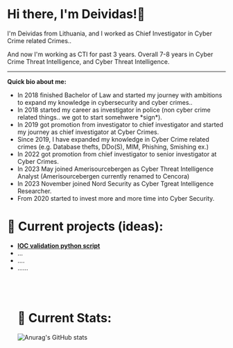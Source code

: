 ### <h1><b>Hi there, I'm Deividas!👋</b></h1>
I'm Deividas from Lithuania, and I worked as Chief Investigator in Cyber Crime related Crimes.. 

And now I'm working as CTI for past 3 years. 
Overall 7-8 years in Cyber Crime Threat Intelligence, and Cyber Threat Intelligence.
___________________
<b>Quick bio about me:</b>
<ul>
  <li>In 2018 finished Bachelor of Law and started my journey with ambitions to expand my knowledge in cybersecurity and cyber crimes..</li>
  <li>In 2018 started my career as investigator in police (non cyber crime related things.. we got to start somehwere *sign*).</li>
  <li>In 2019 got promotion from investigator to chief investigator and started my journey as chief investigator at Cyber Crimes.</li>
  <li>Since 2019, I have expanded my knowledge in Cyber Crime related crimes (e.g. Database thefts, DDo(S), MIM, Phishing, Smishing ex.)</li>
  <li>In 2022 got promotion from chief investigator to senior investigator at Cyber Crimes.</li>
  <li>In 2023 May joined Amerisourcebergen as Cyber Threat Intelligence Analyst (Amerisourcebergen currently renamed to Cencora)</li>
  <li>In 2023 November joined Nord Security as Cyber Tgreat Intelligence Researcher. 
  <li>From 2020 started to invest more and more time into Cyber Security.</li>
</ul>

### <h1>🔭 Current projects (ideas):</h1>
<ul>
<li><a href="https://github.com/Deilis/IOC-validator-deivscan"><b>IOC validation python script</b></a></li>
<li>...</li>
<li>....</li>
<li>......</li>
<br>
<br>
<br>

### <h1>🔭 Current Stats:</h1>

![Anurag's GitHub stats](https://github-readme-stats.vercel.app/api?username=deilis&show_icons=true&theme=radical)
